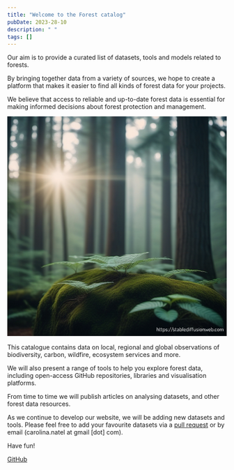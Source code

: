 ```yaml
---
title: "Welcome to the Forest catalog"
pubDate: 2023-28-10
description: " "
tags: []
---
```

Our aim is to provide a curated list of datasets, tools and models related to forests. 

By bringing together data from a variety of sources, we hope to create a platform that makes it easier to find all kinds of forest data for your projects. 

We believe that access to reliable and up-to-date forest data is essential for making informed decisions about forest protection and management.

![Forest catalogue](public/welcome.png) 

This catalogue contains data on local, regional and global observations of biodiversity, carbon, wildfire, ecosystem services and more. 

We will also present a range of tools to help you explore forest data, including open-access GitHub repositories, libraries and visualisation platforms. 

From time to time we will publish articles on analysing datasets, and other forest data resources.

As we continue to develop our website, we will be adding new datasets and tools. 
Please feel free to add your favourite datasets via a [pull request](https://github.com/Natel-Carolina/forestcatalogue/pulls) or by email (carolina.natel at gmail [dot] com).

Have fun!

[GitHub](https://github.com/Natel-Carolina/forestcatalogue)